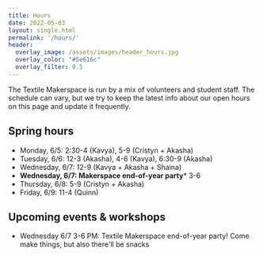 ```yaml
---
title: Hours
date: 2022-05-03
layout: single.html
permalink: '/hours/'
header:
  overlay_image: /assets/images/header_hours.jpg
  overlay_color: "#5e616c"
  overlay_filter: 0.5
---
```


The Textile Makerspace is run by a mix of volunteers and student staff. The schedule can vary, but we try to keep the latest info about our open hours on this page and update it frequently.


## Spring hours

* Monday, 6/5: 2:30-4 (Kavya), 5-9 (Cristyn + Akasha)
* Tuesday, 6/6: 12-3 (Akasha), 4-6 (Kavya), 6:30-9 (Akasha)
* Wednesday, 6/7: 12-9 (Kavya + Akasha + Shaina)
* **Wednesday, 6/7: Makerspace end-of-year party*** 3-6
* Thursday, 6/8: 5-9 (Cristyn + Akasha)
* Friday, 6/9: 11-4 (Quinn)


## Upcoming events & workshops
* Wednesday 6/7 3-6 PM: Textile Makerspace end-of-year party! Come make things, but also there'll be snacks